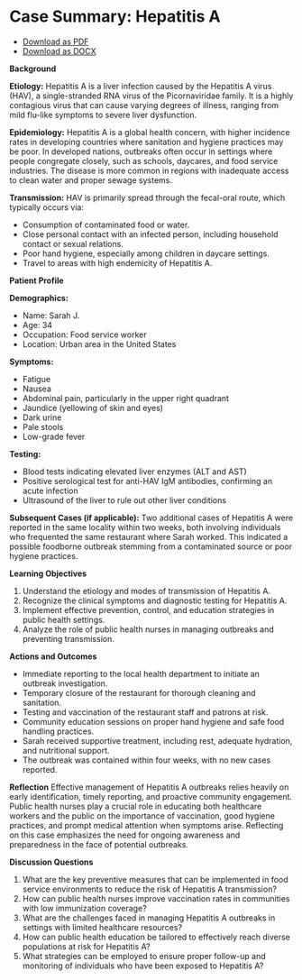 # Case Summary: Hepatitis A

- [Download as PDF](hepatitis-a.pdf)
- [Download as DOCX](hepatitis-a.docx)


**Background**

**Etiology:**
Hepatitis A is a liver infection caused by the Hepatitis A virus (HAV), a single-stranded RNA virus of the Picornaviridae family. It is a highly contagious virus that can cause varying degrees of illness, ranging from mild flu-like symptoms to severe liver dysfunction.

**Epidemiology:**
Hepatitis A is a global health concern, with higher incidence rates in developing countries where sanitation and hygiene practices may be poor. In developed nations, outbreaks often occur in settings where people congregate closely, such as schools, daycares, and food service industries. The disease is more common in regions with inadequate access to clean water and proper sewage systems.

**Transmission:**
HAV is primarily spread through the fecal-oral route, which typically occurs via:
- Consumption of contaminated food or water.
- Close personal contact with an infected person, including household contact or sexual relations.
- Poor hand hygiene, especially among children in daycare settings.
- Travel to areas with high endemicity of Hepatitis A.

**Patient Profile**

**Demographics:**
- Name: Sarah J.
- Age: 34
- Occupation: Food service worker
- Location: Urban area in the United States

**Symptoms:**
- Fatigue
- Nausea
- Abdominal pain, particularly in the upper right quadrant
- Jaundice (yellowing of skin and eyes)
- Dark urine
- Pale stools
- Low-grade fever

**Testing:**
- Blood tests indicating elevated liver enzymes (ALT and AST)
- Positive serological test for anti-HAV IgM antibodies, confirming an acute infection
- Ultrasound of the liver to rule out other liver conditions

**Subsequent Cases (if applicable):**
Two additional cases of Hepatitis A were reported in the same locality within two weeks, both involving individuals who frequented the same restaurant where Sarah worked. This indicated a possible foodborne outbreak stemming from a contaminated source or poor hygiene practices.

**Learning Objectives**
1. Understand the etiology and modes of transmission of Hepatitis A.
2. Recognize the clinical symptoms and diagnostic testing for Hepatitis A.
3. Implement effective prevention, control, and education strategies in public health settings.
4. Analyze the role of public health nurses in managing outbreaks and preventing transmission.

**Actions and Outcomes**
- Immediate reporting to the local health department to initiate an outbreak investigation.
- Temporary closure of the restaurant for thorough cleaning and sanitation.
- Testing and vaccination of the restaurant staff and patrons at risk.
- Community education sessions on proper hand hygiene and safe food handling practices.
- Sarah received supportive treatment, including rest, adequate hydration, and nutritional support.
- The outbreak was contained within four weeks, with no new cases reported.

**Reflection**
Effective management of Hepatitis A outbreaks relies heavily on early identification, timely reporting, and proactive community engagement. Public health nurses play a crucial role in educating both healthcare workers and the public on the importance of vaccination, good hygiene practices, and prompt medical attention when symptoms arise. Reflecting on this case emphasizes the need for ongoing awareness and preparedness in the face of potential outbreaks.

**Discussion Questions**
1. What are the key preventive measures that can be implemented in food service environments to reduce the risk of Hepatitis A transmission?
2. How can public health nurses improve vaccination rates in communities with low immunization coverage?
3. What are the challenges faced in managing Hepatitis A outbreaks in settings with limited healthcare resources?
4. How can public health education be tailored to effectively reach diverse populations at risk for Hepatitis A?
5. What strategies can be employed to ensure proper follow-up and monitoring of individuals who have been exposed to Hepatitis A?
